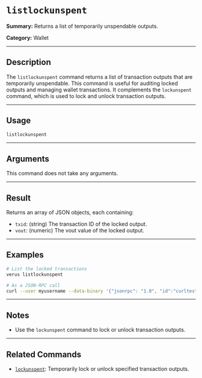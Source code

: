 # `listlockunspent`

**Summary:**
Returns a list of temporarily unspendable outputs.

**Category:**
Wallet

---

## Description
The `listlockunspent` command returns a list of transaction outputs that are temporarily unspendable. This command is useful for auditing locked outputs and managing wallet transactions. It complements the `lockunspent` command, which is used to lock and unlock transaction outputs.

---

## Usage
```bash
listlockunspent
```

---

## Arguments
This command does not take any arguments.

---

## Result
Returns an array of JSON objects, each containing:
- `txid`: (string) The transaction ID of the locked output.
- `vout`: (numeric) The vout value of the locked output.

---

## Examples
```bash
# List the locked transactions
verus listlockunspent

# As a JSON-RPC call
curl --user myusername --data-binary '{"jsonrpc": "1.0", "id":"curltest", "method": "listlockunspent", "params": [] }' -H 'content-type: text/plain;' http://127.0.0.1:27486/
```

---

## Notes
- Use the `lockunspent` command to lock or unlock transaction outputs.

---

## Related Commands
- [`lockunspent`](./lockunspent.md): Temporarily lock or unlock specified transaction outputs. 